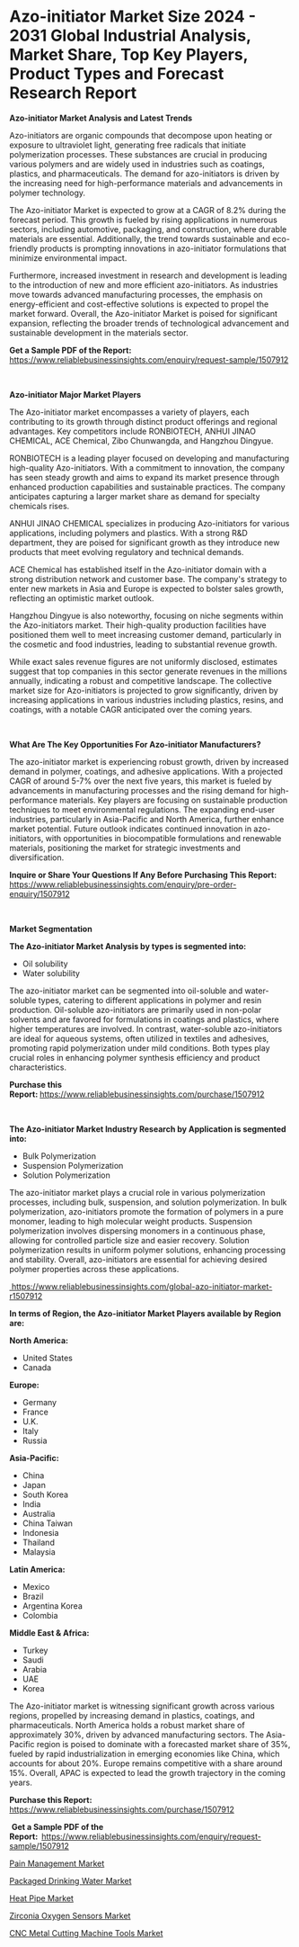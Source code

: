 <p><h1>Azo-initiator Market Size 2024 - 2031 Global Industrial Analysis, Market Share, Top Key Players, Product Types and Forecast Research Report</h1></p><p><strong>Azo-initiator Market Analysis and Latest Trends</strong></p>
<p><p>Azo-initiators are organic compounds that decompose upon heating or exposure to ultraviolet light, generating free radicals that initiate polymerization processes. These substances are crucial in producing various polymers and are widely used in industries such as coatings, plastics, and pharmaceuticals. The demand for azo-initiators is driven by the increasing need for high-performance materials and advancements in polymer technology.</p><p>The Azo-initiator Market is expected to grow at a CAGR of 8.2% during the forecast period. This growth is fueled by rising applications in numerous sectors, including automotive, packaging, and construction, where durable materials are essential. Additionally, the trend towards sustainable and eco-friendly products is prompting innovations in azo-initiator formulations that minimize environmental impact. </p><p>Furthermore, increased investment in research and development is leading to the introduction of new and more efficient azo-initiators. As industries move towards advanced manufacturing processes, the emphasis on energy-efficient and cost-effective solutions is expected to propel the market forward. Overall, the Azo-initiator Market is poised for significant expansion, reflecting the broader trends of technological advancement and sustainable development in the materials sector.</p></p>
<p><strong>Get a Sample PDF of the Report:&nbsp;</strong> <a href="https://www.reliablebusinessinsights.com/enquiry/request-sample/1507912?utm_campaign=39&utm_medium=2&utm_source=Github&utm_content=ia&utm_term=18112024&utm_id=azo-initiator">https://www.reliablebusinessinsights.com/enquiry/request-sample/1507912</a></p>
<p>&nbsp;</p>
<p><strong>Azo-initiator Major Market Players</strong></p>
<p><p>The Azo-initiator market encompasses a variety of players, each contributing to its growth through distinct product offerings and regional advantages. Key competitors include RONBIOTECH, ANHUI JINAO CHEMICAL, ACE Chemical, Zibo Chunwangda, and Hangzhou Dingyue. </p><p>RONBIOTECH is a leading player focused on developing and manufacturing high-quality Azo-initiators. With a commitment to innovation, the company has seen steady growth and aims to expand its market presence through enhanced production capabilities and sustainable practices. The company anticipates capturing a larger market share as demand for specialty chemicals rises.</p><p>ANHUI JINAO CHEMICAL specializes in producing Azo-initiators for various applications, including polymers and plastics. With a strong R&D department, they are poised for significant growth as they introduce new products that meet evolving regulatory and technical demands.</p><p>ACE Chemical has established itself in the Azo-initiator domain with a strong distribution network and customer base. The company's strategy to enter new markets in Asia and Europe is expected to bolster sales growth, reflecting an optimistic market outlook.</p><p>Hangzhou Dingyue is also noteworthy, focusing on niche segments within the Azo-initiators market. Their high-quality production facilities have positioned them well to meet increasing customer demand, particularly in the cosmetic and food industries, leading to substantial revenue growth.</p><p>While exact sales revenue figures are not uniformly disclosed, estimates suggest that top companies in this sector generate revenues in the millions annually, indicating a robust and competitive landscape. The collective market size for Azo-initiators is projected to grow significantly, driven by increasing applications in various industries including plastics, resins, and coatings, with a notable CAGR anticipated over the coming years.</p></p>
<p>&nbsp;</p>
<p><strong>What Are The Key Opportunities For Azo-initiator Manufacturers?</strong></p>
<p><p>The azo-initiator market is experiencing robust growth, driven by increased demand in polymer, coatings, and adhesive applications. With a projected CAGR of around 5-7% over the next five years, this market is fueled by advancements in manufacturing processes and the rising demand for high-performance materials. Key players are focusing on sustainable production techniques to meet environmental regulations. The expanding end-user industries, particularly in Asia-Pacific and North America, further enhance market potential. Future outlook indicates continued innovation in azo-initiators, with opportunities in biocompatible formulations and renewable materials, positioning the market for strategic investments and diversification.</p></p>
<p><strong>Inquire or Share Your Questions If Any Before Purchasing This Report:</strong> <a href="https://www.reliablebusinessinsights.com/enquiry/pre-order-enquiry/1507912?utm_campaign=39&utm_medium=2&utm_source=Github&utm_content=ia&utm_term=18112024&utm_id=azo-initiator">https://www.reliablebusinessinsights.com/enquiry/pre-order-enquiry/1507912</a></p>
<p>&nbsp;</p>
<p><strong>Market Segmentation</strong></p>
<p><strong>The Azo-initiator Market Analysis by types is segmented into:</strong></p>
<p><ul><li>Oil solubility</li><li>Water solubility</li></ul></p>
<p><p>The azo-initiator market can be segmented into oil-soluble and water-soluble types, catering to different applications in polymer and resin production. Oil-soluble azo-initiators are primarily used in non-polar solvents and are favored for formulations in coatings and plastics, where higher temperatures are involved. In contrast, water-soluble azo-initiators are ideal for aqueous systems, often utilized in textiles and adhesives, promoting rapid polymerization under mild conditions. Both types play crucial roles in enhancing polymer synthesis efficiency and product characteristics.</p></p>
<p><strong>Purchase this Report:&nbsp;</strong><a href="https://www.reliablebusinessinsights.com/purchase/1507912?utm_campaign=39&utm_medium=2&utm_source=Github&utm_content=ia&utm_term=18112024&utm_id=azo-initiator">https://www.reliablebusinessinsights.com/purchase/1507912</a></p>
<p>&nbsp;</p>
<p><strong>The Azo-initiator Market Industry Research by Application is segmented into:</strong></p>
<p><ul><li>Bulk Polymerization</li><li>Suspension Polymerization</li><li>Solution Polymerization</li></ul></p>
<p><p>The azo-initiator market plays a crucial role in various polymerization processes, including bulk, suspension, and solution polymerization. In bulk polymerization, azo-initiators promote the formation of polymers in a pure monomer, leading to high molecular weight products. Suspension polymerization involves dispersing monomers in a continuous phase, allowing for controlled particle size and easier recovery. Solution polymerization results in uniform polymer solutions, enhancing processing and stability. Overall, azo-initiators are essential for achieving desired polymer properties across these applications.</p></p>
<p><a href="https://www.reliablebusinessinsights.com/global-azo-initiator-market-r1507912?utm_campaign=39&utm_medium=2&utm_source=Github&utm_content=ia&utm_term=18112024&utm_id=azo-initiator">&nbsp;https://www.reliablebusinessinsights.com/global-azo-initiator-market-r1507912</a></p>
<p><strong>In terms of Region, the Azo-initiator Market Players available by Region are:</strong></p>
<p>
    <p> <strong> North America: </strong>
        <ul>
            <li>United States</li>
            <li>Canada</li>
        </ul>
        </p> 
    <p> <strong> Europe: </strong>
        <ul>
            <li>Germany</li>
            <li>France</li>
            <li>U.K.</li>
            <li>Italy</li>
            <li>Russia</li>
        </ul>
        </p> 
    <p> <strong> Asia-Pacific: </strong>
        <ul>
            <li>China</li>
            <li>Japan</li>
            <li>South Korea</li>
            <li>India</li>
            <li>Australia</li>
            <li>China Taiwan</li>
            <li>Indonesia</li>
            <li>Thailand</li>
            <li>Malaysia</li>
        </ul>
        </p> 
    <p> <strong> Latin America: </strong>
        <ul>
            <li>Mexico</li>
            <li>Brazil</li>
            <li>Argentina Korea</li>
            <li>Colombia</li>
        </ul>
        </p> 
    <p> <strong> Middle East & Africa: </strong>
        <ul>
            <li>Turkey</li>
            <li>Saudi</li>
            <li>Arabia</li>
            <li>UAE</li>
            <li>Korea</li>
        </ul>
    </p>
    </p>
<p><p>The Azo-initiator market is witnessing significant growth across various regions, propelled by increasing demand in plastics, coatings, and pharmaceuticals. North America holds a robust market share of approximately 30%, driven by advanced manufacturing sectors. The Asia-Pacific region is poised to dominate with a forecasted market share of 35%, fueled by rapid industrialization in emerging economies like China, which accounts for about 20%. Europe remains competitive with a share around 15%. Overall, APAC is expected to lead the growth trajectory in the coming years.</p></p>
<p><strong>Purchase this Report: </strong><a href="https://www.reliablebusinessinsights.com/purchase/1507912?utm_campaign=39&utm_medium=2&utm_source=Github&utm_content=ia&utm_term=18112024&utm_id=azo-initiator">https://www.reliablebusinessinsights.com/purchase/1507912</a></p>
<p>&nbsp;<strong>Get a Sample PDF of the Report:&nbsp;&nbsp;</strong><a href="https://www.reliablebusinessinsights.com/enquiry/request-sample/1507912?utm_campaign=39&utm_medium=2&utm_source=Github&utm_content=ia&utm_term=18112024&utm_id=azo-initiator">https://www.reliablebusinessinsights.com/enquiry/request-sample/1507912</a></p>
<p><strong></strong></p>
<p><p><a href="https://issuu.com/reportprime-2/docs/pain-management-market-size-2030.pp_1e65e68c0a9bcf?utm_campaign=39&utm_medium=2&utm_source=Github&utm_content=ia&utm_term=18112024&utm_id=azo-initiator">Pain Management Market</a></p><p><a href="https://issuu.com/reportprime-2/docs/packaged-drinking-water-market-size_573bfe77e68a81?utm_campaign=39&utm_medium=2&utm_source=Github&utm_content=ia&utm_term=18112024&utm_id=azo-initiator">Packaged Drinking Water Market</a></p><p><a href="https://www.linkedin.com/pulse/deep-dive-heat-pipe-market-itstrends-segmentation-competitive-o39he?utm_campaign=39&utm_medium=2&utm_source=Github&utm_content=ia&utm_term=18112024&utm_id=azo-initiator">Heat Pipe Market</a></p><p><a href="https://www.linkedin.com/pulse/strategic-roadmap-success-global-zirconia-oxygen-sensors-dsste?utm_campaign=39&utm_medium=2&utm_source=Github&utm_content=ia&utm_term=18112024&utm_id=azo-initiator">Zirconia Oxygen Sensors Market</a></p><p><a href="https://www.linkedin.com/pulse/cnc-metal-cutting-machine-tools-market-global-regional-analysis-8q00e?utm_campaign=39&utm_medium=2&utm_source=Github&utm_content=ia&utm_term=18112024&utm_id=azo-initiator">CNC Metal Cutting Machine Tools Market</a></p></p>